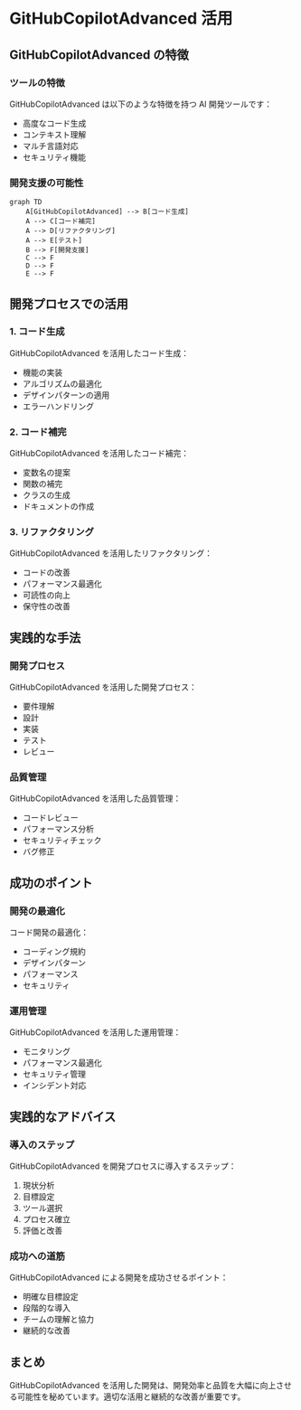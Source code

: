 # GitHubCopilotAdvanced 活用

## GitHubCopilotAdvanced の特徴

### ツールの特徴

GitHubCopilotAdvanced は以下のような特徴を持つ AI 開発ツールです：

- 高度なコード生成
- コンテキスト理解
- マルチ言語対応
- セキュリティ機能

### 開発支援の可能性

```mermaid
graph TD
    A[GitHubCopilotAdvanced] --> B[コード生成]
    A --> C[コード補完]
    A --> D[リファクタリング]
    A --> E[テスト]
    B --> F[開発支援]
    C --> F
    D --> F
    E --> F
```

## 開発プロセスでの活用

### 1. コード生成

GitHubCopilotAdvanced を活用したコード生成：

- 機能の実装
- アルゴリズムの最適化
- デザインパターンの適用
- エラーハンドリング

### 2. コード補完

GitHubCopilotAdvanced を活用したコード補完：

- 変数名の提案
- 関数の補完
- クラスの生成
- ドキュメントの作成

### 3. リファクタリング

GitHubCopilotAdvanced を活用したリファクタリング：

- コードの改善
- パフォーマンス最適化
- 可読性の向上
- 保守性の改善

## 実践的な手法

### 開発プロセス

GitHubCopilotAdvanced を活用した開発プロセス：

- 要件理解
- 設計
- 実装
- テスト
- レビュー

### 品質管理

GitHubCopilotAdvanced を活用した品質管理：

- コードレビュー
- パフォーマンス分析
- セキュリティチェック
- バグ修正

## 成功のポイント

### 開発の最適化

コード開発の最適化：

- コーディング規約
- デザインパターン
- パフォーマンス
- セキュリティ

### 運用管理

GitHubCopilotAdvanced を活用した運用管理：

- モニタリング
- パフォーマンス最適化
- セキュリティ管理
- インシデント対応

## 実践的なアドバイス

### 導入のステップ

GitHubCopilotAdvanced を開発プロセスに導入するステップ：

1. 現状分析
2. 目標設定
3. ツール選択
4. プロセス確立
5. 評価と改善

### 成功への道筋

GitHubCopilotAdvanced による開発を成功させるポイント：

- 明確な目標設定
- 段階的な導入
- チームの理解と協力
- 継続的な改善

## まとめ

GitHubCopilotAdvanced を活用した開発は、開発効率と品質を大幅に向上させる可能性を秘めています。適切な活用と継続的な改善が重要です。
